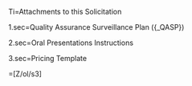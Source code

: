 Ti=Attachments to this Solicitation

1.sec=Quality Assurance Surveillance Plan ({_QASP})

2.sec=Oral Presentations Instructions

3.sec=Pricing Template

=[Z/ol/s3]

